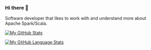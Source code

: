 ### Hi there 👋

Software developer that likes to work with and understand more about Apache Spark/Scala.

[![My GitHub Stats](https://github-readme-stats.vercel.app/api/?username=Silverlight42&count_private=true&theme=tokyonight&showicons=true)]()

[![My GitHub Language Stats](https://github-readme-stats.vercel.app/api/top-langs/?username=Silverlight42&langs_count=5&theme=tokyonight)]()

<!--
**Silverlight42/Silverlight42** is a ✨ _special_ ✨ repository because its `README.md` (this file) appears on your GitHub profile.

Here are some ideas to get you started:

- 🔭 I’m currently working on ...
- 🌱 I’m currently learning ...
- 👯 I’m looking to collaborate on ...
- 🤔 I’m looking for help with ...
- 💬 Ask me about ...
- 📫 How to reach me: ...
- 😄 Pronouns: ...
- ⚡ Fun fact: ...
-->
